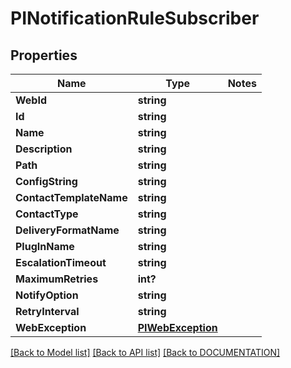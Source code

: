 # PINotificationRuleSubscriber

## Properties
Name | Type | Notes
------------ | ------------- | -------------
**WebId** | **string**
**Id** | **string**
**Name** | **string**
**Description** | **string**
**Path** | **string**
**ConfigString** | **string**
**ContactTemplateName** | **string**
**ContactType** | **string**
**DeliveryFormatName** | **string**
**PlugInName** | **string**
**EscalationTimeout** | **string**
**MaximumRetries** | **int?**
**NotifyOption** | **string**
**RetryInterval** | **string**
**WebException** | **[**PIWebException**](../Model/PIWebException.md)**

[[Back to Model list]](../../DOCUMENTATION.md#documentation-for-models) [[Back to API list]](../../DOCUMENTATION.md#documentation-for-api-endpoints) [[Back to DOCUMENTATION]](../../DOCUMENTATION.md)
